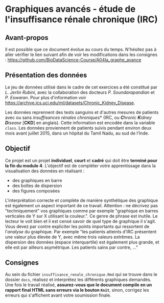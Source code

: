 # Graphiques avancés - étude de l'insuffisance rénale chronique (IRC)

## Avant-propos

Il est possible que ce document évolue au cours du temps. N'hésitez pas à aller vérifier le lien suivant afin de voir les modifications dans les consignes : https://github.com/BioDataScience-Course/A04Ia_graphe_avance

## Présentation des données

Le jeu de données utilisé dans le cadre de cet exercices a été constitué par *L. Jerlin Rubini*, avec la collaboration des docteurs *P. Soundarapandian* et *P. Eswaran*. Pour plus d'information voir https://archive.ics.uci.edu/ml/datasets/Chronic_Kidney_Disease.

Les données reprennent des tests sanguins et d'autres mesures de patients avec ou sans *insuffisances rénales chroniques** (IRC, ou _**C**hronic **K**idney **D**isease_ [__CKD__] en anglais). Cette information est encodée dans la variable `class`. Les données proviennent de patients suivis pendant environ deux mois avant juillet 2015, dans un hôpital du Tamil Nadu, au sud de l'Inde.

## Objectif

Ce projet est un projet **individuel**, **court** et **cadré** qui doit être **terminé pour la fin du module 4**. L'objectif est de compléter votre apprentissage dans la visualisation des données en réalisant :

- des graphiques en barre
- des boîtes de dispersion
- des figures composées

L'interprétation correcte et complète de manière synthétique des graphique est également un aspect important de ce travail. Attention : ne décrivez pas "techniquement" vos graphiques comme par exemple "graphique en barres verticales de Y sur X utilisant la couleur.". Ce genre de phrase est inutile. Le lecteur le voit bien et il est censé savoir de quel type de graphique il s'agit. Vous devez par contre expliciter les points importants qui ressortent de l'*analyse* du graphique. Par exemple "les patients atteints d'IRC présentent une valeur plus élevée de Y, avec même trois valeurs extrêmes. La dispersion des données (espace interquartile) est également plus grande, et elle est par ailleurs asymétrique. Les patients sains par contre, ..."

## Consignes 

Au sein du fichier `insuffisance_renale_chronique.Rmd` qui se trouve dans le dossier `docs`, réalisez et interprétez les différents graphiques demandés. Une fois le travail réalisé, **assurez-vous que le document compile en un rapport final HTML sans erreurs via le bouton `Knit`**, sinon, corrigez les erreurs qui s'affichent avant votre soumission finale.
